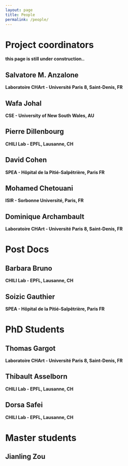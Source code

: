 ```yaml
---
layout: page
title: People
permalink: /people/
---
```


# Project coordinators

**this page is still under construction..**


## Salvatore M. Anzalone
**Laboratoire CHArt - Université Paris 8, Saint-Denis, FR**

## Wafa Johal
**CSE - University of New South Wales, AU**

## Pierre Dillenbourg
**CHILI Lab - EPFL, Lausanne, CH**

## David Cohen
**SPEA - Hôpital de la Pitié-Salpêtrière, Paris FR**

## Mohamed Chetouani
**ISIR - Sorbonne Université, Paris, FR**

## Dominique Archambault
**Laboratoire CHArt - Université Paris 8, Saint-Denis, FR**

# Post Docs

## Barbara Bruno
**CHILI Lab - EPFL, Lausanne, CH**

## Soizic Gauthier
**SPEA - Hôpital de la Pitié-Salpêtrière, Paris FR**

# PhD Students

## Thomas Gargot
**Laboratoire CHArt - Université Paris 8, Saint-Denis, FR**

## Thibault Asselborn
**CHILI Lab - EPFL, Lausanne, CH**

## Dorsa Safei
**CHILI Lab - EPFL, Lausanne, CH**

# Master students

## Jianling Zou


